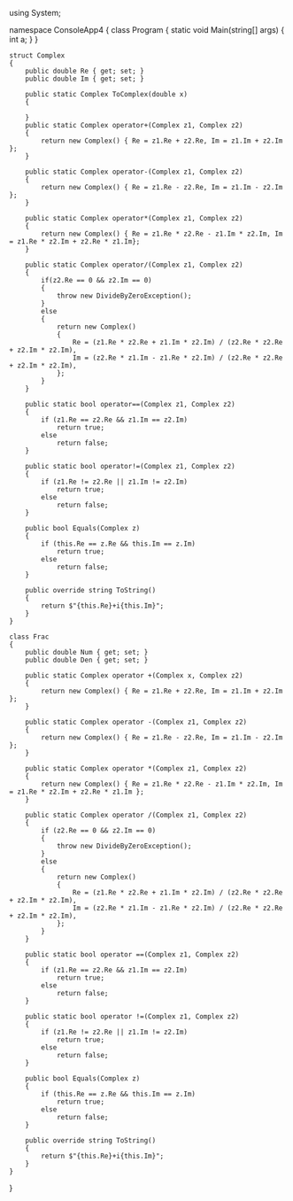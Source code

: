 using System;

namespace ConsoleApp4
{
    class Program
    {
        static void Main(string[] args)
        {
            int a;
        }
    }

    struct Complex
    {
        public double Re { get; set; }
        public double Im { get; set; }

        public static Complex ToComplex(double x)
        {

        }
        public static Complex operator+(Complex z1, Complex z2)
        {
            return new Complex() { Re = z1.Re + z2.Re, Im = z1.Im + z2.Im };
        }

        public static Complex operator-(Complex z1, Complex z2)
        {
            return new Complex() { Re = z1.Re - z2.Re, Im = z1.Im - z2.Im };
        }

        public static Complex operator*(Complex z1, Complex z2)
        {
            return new Complex() { Re = z1.Re * z2.Re - z1.Im * z2.Im, Im = z1.Re * z2.Im + z2.Re * z1.Im};
        }

        public static Complex operator/(Complex z1, Complex z2)
        {
            if(z2.Re == 0 && z2.Im == 0)
            {
                throw new DivideByZeroException();
            }
            else
            {
                return new Complex()
                {
                    Re = (z1.Re * z2.Re + z1.Im * z2.Im) / (z2.Re * z2.Re + z2.Im * z2.Im),
                    Im = (z2.Re * z1.Im - z1.Re * z2.Im) / (z2.Re * z2.Re + z2.Im * z2.Im),
                };
            }
        }

        public static bool operator==(Complex z1, Complex z2)
        {
            if (z1.Re == z2.Re && z1.Im == z2.Im)
                return true;
            else
                return false;
        }

        public static bool operator!=(Complex z1, Complex z2)
        {
            if (z1.Re != z2.Re || z1.Im != z2.Im)
                return true;
            else
                return false;
        }

        public bool Equals(Complex z)
        {
            if (this.Re == z.Re && this.Im == z.Im)
                return true;
            else
                return false;
        }

        public override string ToString()
        {
            return $"{this.Re}+i{this.Im}";
        }
    }

    class Frac
    {
        public double Num { get; set; }
        public double Den { get; set; }

        public static Complex operator +(Complex x, Complex z2)
        {
            return new Complex() { Re = z1.Re + z2.Re, Im = z1.Im + z2.Im };
        }

        public static Complex operator -(Complex z1, Complex z2)
        {
            return new Complex() { Re = z1.Re - z2.Re, Im = z1.Im - z2.Im };
        }

        public static Complex operator *(Complex z1, Complex z2)
        {
            return new Complex() { Re = z1.Re * z2.Re - z1.Im * z2.Im, Im = z1.Re * z2.Im + z2.Re * z1.Im };
        }

        public static Complex operator /(Complex z1, Complex z2)
        {
            if (z2.Re == 0 && z2.Im == 0)
            {
                throw new DivideByZeroException();
            }
            else
            {
                return new Complex()
                {
                    Re = (z1.Re * z2.Re + z1.Im * z2.Im) / (z2.Re * z2.Re + z2.Im * z2.Im),
                    Im = (z2.Re * z1.Im - z1.Re * z2.Im) / (z2.Re * z2.Re + z2.Im * z2.Im),
                };
            }
        }

        public static bool operator ==(Complex z1, Complex z2)
        {
            if (z1.Re == z2.Re && z1.Im == z2.Im)
                return true;
            else
                return false;
        }

        public static bool operator !=(Complex z1, Complex z2)
        {
            if (z1.Re != z2.Re || z1.Im != z2.Im)
                return true;
            else
                return false;
        }

        public bool Equals(Complex z)
        {
            if (this.Re == z.Re && this.Im == z.Im)
                return true;
            else
                return false;
        }

        public override string ToString()
        {
            return $"{this.Re}+i{this.Im}";
        }
    }
}
